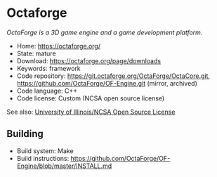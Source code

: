 # Octaforge

_OctaForge is a 3D game engine and a game development platform._

- Home: https://octaforge.org/
- State: mature
- Download: https://octaforge.org/page/downloads
- Keywords: framework
- Code repository: https://git.octaforge.org/OctaForge/OctaCore.git, https://github.com/OctaForge/OF-Engine.git (mirror, archived) 
- Code language: C++
- Code license: Custom (NCSA open source license)

See also:
[University of Illinois/NCSA Open Source License](https://github.com/OctaForge/OF-Engine/blob/master/COPYING.md)

## Building

- Build system: Make
- Build instructions: https://github.com/OctaForge/OF-Engine/blob/master/INSTALL.md

